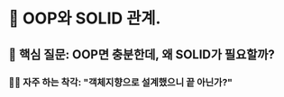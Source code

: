 # 🚀 OOP와 SOLID 관계.

## 🤔 핵심 질문: OOP면 충분한데, 왜 SOLID가 필요할까?

### 🙋‍♂️ 자주 하는 착각: "객체지향으로 설계했으니 끝 아닌가?"
